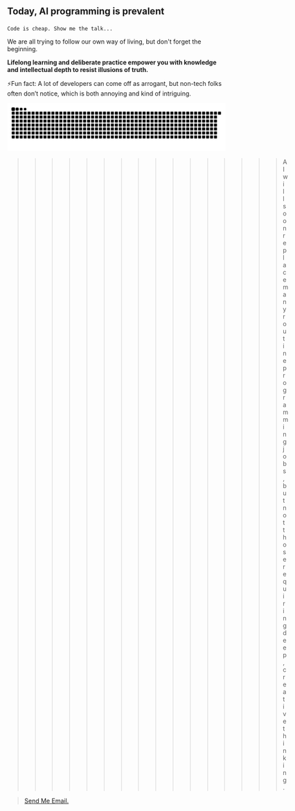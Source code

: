 ## Today, AI programming is prevalent

`Code is cheap. Show me the talk...`

We are all trying to follow our own way of living, but don't forget the beginning.

**Lifelong learning and deliberate practice empower you with knowledge and intellectual depth to resist illusions of truth.**

⚡️Fun fact: A lot of developers can come off as arrogant, but non-tech folks often don’t notice, which is both annoying and kind of intriguing.

![Snake animation](https://raw.githubusercontent.com/kamjin3086/kamjin3086/output/github-contribution-grid-snake-dark.svg)

  >>>>>>>>>>>>>>>> AI will soon replace many routine programming jobs, but not those requiring deep, creative thinking.

>[Send Me Email.](mailto:kamjindev@gmail.com?subject=Hello,&body=)
